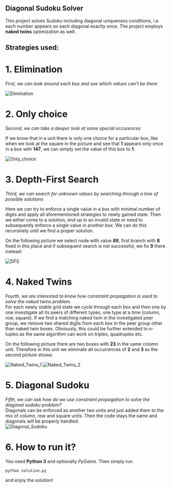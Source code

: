 ## Diagonal Sudoku Solver

This project solves Sudoku including diagonal uniqueness conditions, i.e. each number appears on each diagonal exactly once. The project employs **naked twins** optimization as well.

## Strategies used:

# 1. Elimination
*First, we can look around each box and see which values can't be there*

![Elimination](images/reduce-values.png)

# 2. Only choice
*Second, we can take a deeper look at some special occurences*

If we know that in a unit there is only one choice for a particular box, like when we look at the square in the picture and see that **1** appears only once in a box with **147**, we can simply set the value of this box to **1**:

![Only_choice](images/only-choice.png)


# 3. Depth-First Search
*Third, we can search for unknown values by searching through a tree of possible solutions*

Here we can try to enforce a single value in a box with minimal number of digits and apply all aforementioned strategies to newly gained state. Then we either come to a solution, end up in an invalid state or need to subsequently enforce a single value in another box. We can do this recursively until we find a proper solution.
  
On the following picture we select node with value **89**, first branch with **8** fixed in this place and if subsequent search is not successful, we fix **9** there instead:

![DFS](images/choices.png)

# 4. Naked Twins
*Fourth, we are interested to know how constraint propagation is used to solve the naked twins problem.*  
For each newly stable grid state we cycle through each box and then one by one investigate all its peers of different types, one type at a time (column, row, square). If we find a matching naked twin in the investigated peer group, we remove two shared digits from each box in the peer group other than naked twin boxes. Obviously, this could be further extended to n-tuples as the same algorithm can work on triples, quadruples etc.

On the following picture there are two boxes with **23** in the same column unit. Therefore in this unit we eliminate all occurrences of **2** and **3** as the second picture shows:

![Naked_Twins_1](images/naked-twins.png)
![Naked_Twins_2](images/naked-twins-2.png)

# 5. Diagonal Sudoku
*Fifth, we can ask how do we use constraint propagation to solve the diagonal sudoku problem?*  
Diagonals can be enforced as another two units and just added them to the mix of column, row and square units. Then the code stays the same and diagonals will be properly handled.  
![Diagonal_Sudoku](images/diagonal-sudoku.png)


# 6. How to run it?
You need **Python 3** and optionally *PyGame*. Then simply run

    python solution.py
    
and enjoy the solution!
